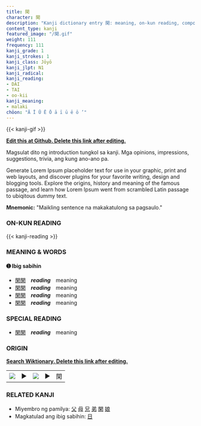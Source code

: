```yaml
---
title: 閑
character: 閑
description: "Kanji dictionary entry 閑: meaning, on-kun reading, compounds, origin, related kanji"
content_type: kanji
featured_image: "/閑.gif"
weight: 111
frequency: 111
kanji_grade: 1
kanji_strokes: 1
kanji_class: Jōyō
kanji_jlpt: N1
kanji_radical: 
kanji_reading: 
- DAI
- TAI
- oo-kii
kanji_meaning:
- malaki
chōon: "Ā Ī Ū Ē Ō ā ī ū ē ō ’"
---
```

[//]: # (Don't edit the line below. Kanji animated GIF code is automatically generated.)
{{< kanji-gif >}}

[//]: # (Edit below this line.)

**[Edit this at Github. Delete this link after editing.](https://github.com/tim0g/tim/tree/main/content/kanji/閑/index.md)**

Magsulat dito ng introduction tungkol sa kanji. Mga opinions, impressions, suggestions, trivia, ang kung ano-ano pa.

Generate Lorem Ipsum placeholder text for use in your graphic, print and web layouts, and discover plugins for your favorite writing, design and blogging tools. Explore the origins, history and meaning of the famous passage, and learn how Lorem Ipsum went from scrambled Latin passage to ubiqitous dummy text.
 
**Mnemonic:** "Maikling sentence na makakatulong sa pagsaulo."

### ON-KUN READING

[//]: # (Don't edit the line below. ON-KUN READING code is automatically generated.)
{{< kanji-reading >}}

### MEANING & WORDS

#### ➊ **Ibig sabihin**
  - [閑](../閑)[閑](../閑)　***reading***　meaning
  - [閑](../閑)[閑](../閑)　***reading***　meaning
  - [閑](../閑)[閑](../閑)　***reading***　meaning
  - [閑](../閑)[閑](../閑)　***reading***　meaning

### SPECIAL READING
  - [閑](../閑)[閑](../閑)　***reading***　meaning

### ORIGIN

**[Search Wiktionary. Delete this link after editing.](https://wiktionary.org/wiki/閑)**
<table class="kanji-table"><tr><td>
<img src="60px-閑-bronze.svg.png">
</td><td>▶</td><td>
<img src="60px-閑-oracle.svg.png">
</td><td>▶</td>
<td class="kanji-origin">閑</td>
</tr></table>

### RELATED KANJI
- Miyembro ng pamilya: [父](../父) [母](../母) [兄](../兄) [弟](../弟) [閑](../閑) [娘](../娘)
- Magkatulad ang ibig sabihin: [日](../日)

